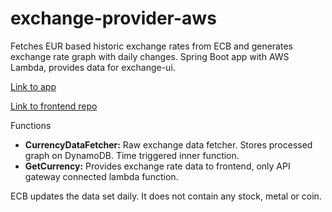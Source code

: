 # exchange-provider-aws

Fetches EUR based historic exchange rates from ECB and generates exchange rate graph with daily changes. Spring Boot app with AWS Lambda, provides data for exchange-ui. 

[Link to app](https://www.exchange-ui.com/)

[Link to frontend repo](https://github.com/hsynercn/exchange-ui)


Functions

- **CurrencyDataFetcher:** Raw exchange data fetcher. Stores processed graph on DynamoDB. Time triggered inner function.
- **GetCurrency:** Provides exchange rate data to frontend, only API gateway connected lambda function.

ECB updates the data set daily. It does not contain any stock, metal or coin.
